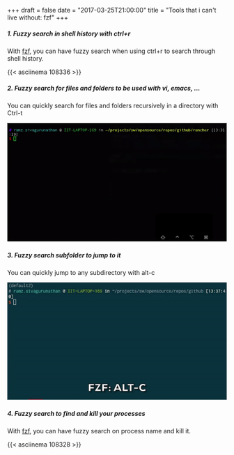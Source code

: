 +++
draft = false
date = "2017-03-25T21:00:00"
title = "Tools that i can't live without: fzf"
+++

##### 1. Fuzzy search in shell history with ctrl+r
With [fzf](https://github.com/junegunn/fzf), you can have fuzzy search when using ctrl+r to search through shell history. 

{{< asciinema 108336 >}}

##### 2. Fuzzy search for files and folders to be used with vi, emacs, ...
You can quickly search for files and folders recursively in a directory with Ctrl-t

![Search for files](/img/fzf-ctrl-t.gif)

##### 3. Fuzzy search subfolder to jump to it
You can quickly jump to any subdirectory with alt-c

![Jump to subdirectory](/img/fzf-alt-c.gif)

##### 4. Fuzzy search to find and kill your processes

With [fzf](https://github.com/junegunn/fzf), you can have fuzzy search on process name and kill it. 

{{< asciinema 108328 >}}

